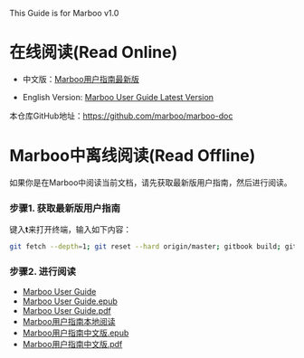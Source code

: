 This Guide is for Marboo v1.0

# 在线阅读(Read Online)

<!-- create time: 2015-07-18 15:37:21  -->

<!-- This file is created by Marboo<http://marboo.io> template file $MARBOO_HOME/.media/starts/default.md
本文件由 Marboo<http://marboo.io> 模板文件 $MARBOO_HOME/.media/starts/default.md 创建 -->

- 中文版：[Marboo用户指南最新版](http://amoblin.gitbooks.io/marboo-guide/content/zh-cn/index.html)

- English Version: [Marboo User Guide Latest Version](<http://amoblin.gitbooks.io/marboo-guide/content/en/index.html>)

本仓库GitHub地址：<https://github.com/marboo/marboo-doc>

# Marboo中离线阅读(Read Offline)

如果你是在Marboo中阅读当前文档，请先获取最新版用户指南，然后进行阅读。

### 步骤1. 获取最新版用户指南

键入**t**来打开终端，输入如下内容：

```sh
git fetch --depth=1; git reset --hard origin/master; gitbook build; gitbook epub; gitbook pdf
```

### 步骤2. 进行阅读

- [Marboo User Guide](./en/README.md)
- [Marboo User Guide.epub](./book_en.epub)
- [Marboo User Guide.pdf](./book_en.pdf)
- [Marboo用户指南本地阅读](./zh-cn/README.md)
- [Marboo用户指南中文版.epub](./book_zh-cn.epub)
- [Marboo用户指南中文版.pdf](./book_zh-cn.pdf)

